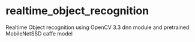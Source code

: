# realtime_object_recognition
Realtime Object recognition using OpenCV 3.3 dnn module and pretrained MobileNetSSD caffe model
